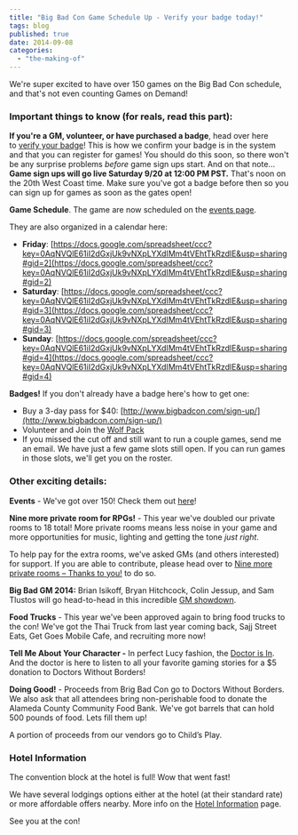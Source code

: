```yaml
---
title: "Big Bad Con Game Schedule Up - Verify your badge today!"
tags: blog
published: true
date: 2014-09-08
categories: 
  - "the-making-of"
---
```


We're super excited to have over 150 games on the Big Bad Con schedule, and that's not even counting Games on Demand!

### Important things to know (for reals, read this part):

**If you're a GM, volunteer, or have purchased a badge**, head over here to [verify your badge](http://www.bigbadcon.com/events/verify-your-2014-big-bad-con-badge/)! This is how we confirm your badge is in the system and that you can register for games! You should do this soon, so there won't be any surprise problems _before_ game sign ups start. And on that note...  **Game sign ups will go live Saturday 9/20 at 12:00 PM PST.** That's noon on the 20th West Coast time. Make sure you've got a badge before then so you can sign up for games as soon as the gates open!

**Game Schedule**. The game are now scheduled on the [events page](http://www.bigbadcon.com/events/).

They are also organized in a calendar here:

- **Friday**: [https://docs.google.com/spreadsheet/ccc?key=0AqNVQlE61iI2dGxjUk9vNXpLYXdIMm4tVEhtTkRzdlE&usp=sharing#gid=2](https://docs.google.com/spreadsheet/ccc?key=0AqNVQlE61iI2dGxjUk9vNXpLYXdIMm4tVEhtTkRzdlE&usp=sharing#gid=2)
- **Saturday**: [https://docs.google.com/spreadsheet/ccc?key=0AqNVQlE61iI2dGxjUk9vNXpLYXdIMm4tVEhtTkRzdlE&usp=sharing#gid=3](https://docs.google.com/spreadsheet/ccc?key=0AqNVQlE61iI2dGxjUk9vNXpLYXdIMm4tVEhtTkRzdlE&usp=sharing#gid=3)
- **Sunday**: [https://docs.google.com/spreadsheet/ccc?key=0AqNVQlE61iI2dGxjUk9vNXpLYXdIMm4tVEhtTkRzdlE&usp=sharing#gid=4](https://docs.google.com/spreadsheet/ccc?key=0AqNVQlE61iI2dGxjUk9vNXpLYXdIMm4tVEhtTkRzdlE&usp=sharing#gid=4)

**Badges!** If you don't already have a badge here's how to get one:

- Buy a 3-day pass for $40: [http://www.bigbadcon.com/sign-up/](http://www.bigbadcon.com/sign-up/)
- Volunteer and Join the [Wolf Pack](http://www.bigbadcon.com/volunteer/join-the-wolf-pack/)
- If you missed the cut off and still want to run a couple games, send me an email. We have just a few game slots still open. If you can run games in those slots, we'll get you on the roster.

### Other exciting details:

**Events** - We've got over 150! Check them out [here](http://www.bigbadcon.com/events/)!

**Nine more private room for RPGs!** - This year we've doubled our private rooms to 18 total! More private rooms means less noise in your game and more opportunities for music, lighting and getting the tone _just right_.

To help pay for the extra rooms, we've asked GMs (and others interested) for support. If you are able to contribute, please head over to [Nine more private rooms – Thanks to you!](http://www.bigbadcon.com/nine-more-private-rooms-thanks-to-you/) to do so.

**Big Bad GM 2014:** Brian Isikoff, Bryan Hitchcock, Colin Jessup, and Sam Tlustos will go head-to-head in this incredible [GM showdown](http://www.bigbadcon.com/events/big-bad-gm-2014/).

**Food Trucks** - This year we've been approved again to bring food trucks to the con! We've got the Thai Truck from last year coming back, Sajj Street Eats, Get Goes Mobile Cafe, and recruiting more now!

**Tell Me About Your Character -** In perfect Lucy fashion, the [Doctor is In](http://www.bigbadcon.com/tell-me-about-your-character/). And the doctor is here to listen to all your favorite gaming stories for a $5 donation to Doctors Without Borders!

**Doing Good!** - Proceeds from Brig Bad Con go to Doctors Without Borders. We also ask that all attendees bring non-perishable food to donate the Alameda County Community Food Bank. We've got barrels that can hold 500 pounds of food. Lets fill them up!

A portion of proceeds from our vendors go to Child’s Play.

### Hotel Information

The convention block at the hotel is full! Wow that went fast!

We have several lodgings options either at the hotel (at their standard rate) or more affordable offers nearby. More info on the [Hotel Information](http://www.bigbadcon.com/hotel/) page.

See you at the con!
